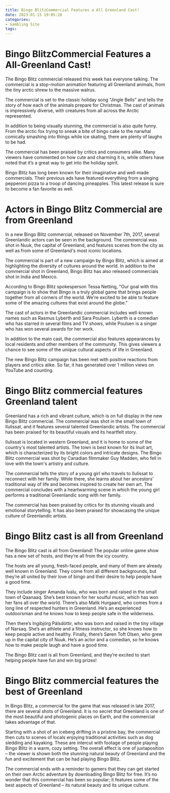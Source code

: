 ```yaml
---
title: Bingo BlitzCommercial Features a All Greenland Cast!
date: 2023-01-15 19:05:28
categories:
- Gambling Site
tags:
---
```



#  Bingo BlitzCommercial Features a All-Greenland Cast!

The Bingo Blitz commercial released this week has everyone talking. The commercial is a stop-motion animation featuring all Greenland animals, from the tiny arctic shrew to the massive walrus.

The commercial is set to the classic holiday song “Jingle Bells” and tells the story of how each of the animals prepare for Christmas. The cast of animals is impressively diverse, with creatures from all across the Arctic represented.

In addition to being visually stunning, the commercial is also quite funny. From the arctic fox trying to sneak a bite of bingo cake to the narwhal comically smashing into things while ice skating, there are plenty of laughs to be had.

The commercial has been praised by critics and consumers alike. Many viewers have commented on how cute and charming it is, while others have noted that it’s a great way to get into the holiday spirit.

Bingo Blitz has long been known for their imaginative and well-made commercials. Their previous ads have featured everything from a singing pepperoni pizza to a troop of dancing pineapples. This latest release is sure to become a fan favorite as well.

#  Actors in Bingo Blitz Commercial are from Greenland

In a new Bingo Blitz commercial, released on November 7th, 2017, several Greenlandic actors can be seen in the background. The commercial was shot in Nuuk, the capital of Greenland, and features scenes from the city as well as from some of Greenland's most iconic locations.

The commercial is part of a new campaign by Bingo Blitz, which is aimed at highlighting the diversity of cultures around the world. In addition to the commercial shot in Greenland, Bingo Blitz has also released commercials shot in India and Mexico.

According to Bingo Blitz spokesperson Tessa Netting, "Our goal with this campaign is to show that Bingo is a truly global game that brings people together from all corners of the world. We're excited to be able to feature some of the amazing cultures that exist around the globe."

The cast of actors in the Greenlandic commercial includes well-known names such as Rasmus Lyberth and Sara Poulsen. Lyberth is a comedian who has starred in several films and TV shows, while Poulsen is a singer who has won several awards for her work.

In addition to the main cast, the commercial also features appearances by local residents and other members of the community. This gives viewers a chance to see some of the unique cultural aspects of life in Greenland.

The new Bingo Blitz campaign has been met with positive reactions from players and critics alike. So far, it has generated over 1 million views on YouTube and counting.

#  Bingo Blitz commercial features Greenland talent

Greenland has a rich and vibrant culture, which is on full display in the new Bingo Blitz commercial. The commercial was shot in the small town of Ilulissat, and it features several talented Greenlandic artists. The commercial has been praised for its beautiful visuals and its heartfelt story.

Ilulissat is located in western Greenland, and it is home to some of the country's most talented artists. The town is best known for its Inuit art, which is characterized by its bright colors and intricate designs. The Bingo Blitz commercial was shot by Canadian filmmaker Guy Madden, who fell in love with the town's artistry and culture.

The commercial tells the story of a young girl who travels to Ilulissat to reconnect with her family. While there, she learns about her ancestors' traditional way of life and becomes inspired to create her own art. The commercial concludes with a heartwarming scene in which the young girl performs a traditional Greenlandic song with her family.

The commercial has been praised by critics for its stunning visuals and emotional storytelling. It has also been praised for showcasing the unique culture of Greenlandic artists.

#  Bingo Blitz cast is all from Greenland

The Bingo Blitz cast is all from Greenland! The popular online game show has a new set of hosts, and they’re all from the icy country.

The hosts are all young, fresh-faced people, and many of them are already well known in Greenland. They come from all different backgrounds, but they’re all united by their love of bingo and their desire to help people have a good time.

They include singer Amanda Ivalu, who was born and raised in the small town of Qaanaaq. She’s best known for her soulful music, which has won her fans all over the world. There’s also Malik Hurgaard, who comes from a long line of respected hunters in Greenland. He’s an experienced outdoorsman and he knows how to keep people safe in the wilderness.

Then there’s Ingibjörg Pálsdóttir, who was born and raised in the tiny village of Narsaq. She’s an athlete and a fitness instructor, so she knows how to keep people active and healthy. Finally, there’s Søren Toft Olsen, who grew up in the capital city of Nuuk. He’s an actor and a comedian, so he knows how to make people laugh and have a good time.

The Bingo Blitz cast is all from Greenland, and they’re excited to start helping people have fun and win big prizes!

#  Bingo Blitz commercial features the best of Greenland

In Bingo Blitz, a commercial for the game that was released in late 2017, there are several shots of Greenland. It is no secret that Greenland is one of the most beautiful and photogenic places on Earth, and the commercial takes advantage of that.

Starting with a shot of an iceberg drifting in a pristine bay, the commercial then cuts to scenes of locals enjoying traditional activities such as dog sledding and kayaking. These are intercut with footage of people playing Bingo Blitz in a warm, cozy setting. The overall effect is one of juxtaposition – the viewer is shown both the stunning natural beauty of Greenland and the fun and excitement that can be had playing Bingo Blitz.

The commercial ends with a reminder to gamers that they can get started on their own Arctic adventure by downloading Bingo Blitz for free. It’s no wonder that this commercial has been so popular; it features some of the best aspects of Greenland – its natural beauty and its unique culture.